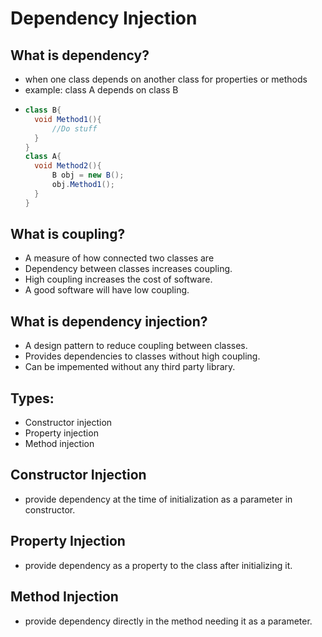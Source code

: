 # Dependency Injection
## What is dependency?
- when one class depends on another class for properties or methods
- example: class A depends on class B
- ```java
  class B{
    void Method1(){
        //Do stuff
    }
  }
  class A{
    void Method2(){
        B obj = new B();
        obj.Method1();
    }
  }
  ```
## What is coupling?
- A measure of how  connected two classes are
- Dependency between classes increases coupling.
- High coupling increases the cost of software.
- A good software will have low coupling.

## What is dependency injection?
- A design pattern to reduce coupling between classes.
- Provides dependencies to classes without high coupling.
- Can be impemented without any third party library.

## Types:
- Constructor injection
- Property injection
- Method injection

## Constructor Injection
- provide dependency at the time of initialization as a parameter in constructor.

## Property Injection
- provide dependency as a property to the class after initializing it.

## Method Injection
- provide dependency directly in the method needing it as a parameter.
